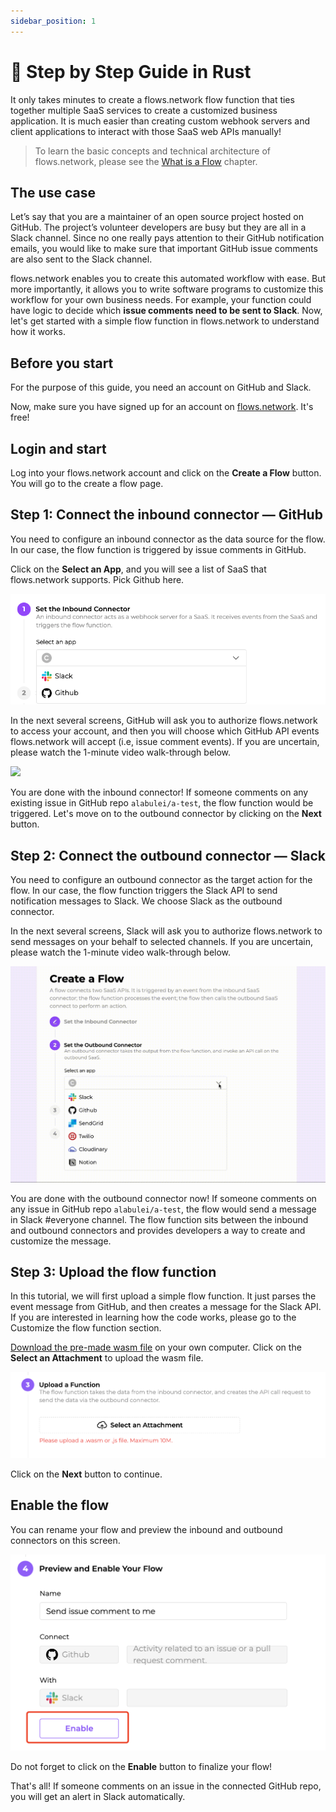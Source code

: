 ```yaml
---
sidebar_position: 1
---
```


# 🦀 Step by Step Guide in Rust

It only takes minutes to create a flows.network flow function that ties together multiple SaaS services to create a customized business application. It is much easier than creating custom webhook servers and client applications to interact with those SaaS web APIs manually! 


> To learn the basic concepts and technical architecture of flows.network, please see the [What is a Flow](/docs/concepts/what-is-a-flow.md) chapter.



## The use case

Let’s say that you are a maintainer of an open source project hosted on GitHub. The project’s volunteer developers are busy but they are all in a Slack channel. Since no one really pays attention to their GitHub notification emails, you would like to make sure that important GitHub issue comments are also sent to the Slack channel.

flows.network enables you to create this automated workflow with ease. But more importantly, it allows you to write software programs to customize this workflow for your own business needs. For example, your function could have logic to decide which **issue comments need to be sent to Slack**. Now, let's get started with a simple flow function in flows.network to understand how it works.


## Before you start

For the purpose of this guide, you need an account on GitHub and Slack.

Now, make sure you have signed up for an account on [flows.network](https://flows.network). It's free!


## Login and start

Log into your flows.network account and click on the **Create a Flow** button. You will go to the create a flow page.



## Step 1: Connect the inbound connector — GitHub

You need to configure an inbound connector as the data source for the flow. In our case, the flow function is triggered by issue comments in GitHub.

Click on the **Select an App**, and you will see a list of SaaS that flows.network supports. Pick Github here. 

![](getting-started-01.jpg)


In the next several screens, GitHub will ask you to authorize flows.network to access your account, and then you will choose which GitHub API events flows.network will accept (i.e, issue comment events). If you are uncertain, please watch the 1-minute video walk-through below. 

![](inbound.gif)

You are done with the inbound connector! If someone comments on any existing issue in GitHub repo `alabulei/a-test`, the flow function would be triggered. Let's move on to the outbound connector by clicking on the **Next** button.


## Step 2: Connect the outbound connector — Slack

You need to configure an outbound connector as the target action for the flow. In our case, the flow function triggers the Slack API to send notification messages to Slack. We choose Slack as the outbound connector. 

In the next several screens, Slack will ask you to authorize flows.network to send messages on your behalf to selected channels. If you are uncertain, please watch the 1-minute video walk-through below. 

![](outbound.gif)

You are done with the outbound connector now! If someone comments on any issue in GitHub repo `alabulei/a-test`, the flow would send a message in Slack #everyone channel. The flow function sits between the inbound and outbound connectors and provides developers a way to create and customize the message. 


## Step 3: Upload the flow function

In this tutorial, we will first upload a simple flow function. It just parses the event message from GitHub, and then creates a message for the Slack API. If you are interested in learning how the code works, please go to the Customize the flow function section.

[Download the pre-made wasm file](https://github.com/second-state/flow-functions/blob/main/getting-started/getting_started.wasm) on your own computer. Click on the **Select an Attachment** to upload the wasm file.

![](getting-started-02.jpg)

Click on the **Next** button to continue.


## Enable the flow

You can rename your flow and preview the inbound and outbound connectors on this screen.

![](getting-started-03.jpg)

Do not forget to click on the **Enable** button to finalize your flow!

That's all! If someone comments on an issue in the connected GitHub repo, you will get an alert in Slack automatically.



